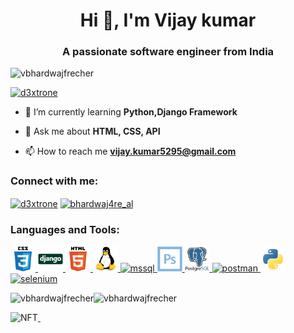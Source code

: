 <h1 align="center">Hi 👋, I'm Vijay kumar</h1>
<h3 align="center">A passionate software engineer from India</h3>

<p align="left"> <img src="https://komarev.com/ghpvc/?username=vbhardwajfrecher&label=Profile%20views&color=0e75b6&style=flat" alt="vbhardwajfrecher" /> </p>

<p align="left"> <a href="https://twitter.com/d3xtrone" target="blank"><img src="https://img.shields.io/twitter/follow/d3xtrone?logo=twitter&style=for-the-badge" alt="d3xtrone" /></a> </p>

- 🌱 I’m currently learning **Python,Django Framework**

- 💬 Ask me about **HTML, CSS, API**

- 📫 How to reach me **vijay.kumar5295@gmail.com**

<h3 align="left">Connect with me:</h3>
<p align="left">
<a href="https://twitter.com/d3xtrone" target="blank"><img align="center" src="https://raw.githubusercontent.com/rahuldkjain/github-profile-readme-generator/master/src/images/icons/Social/twitter.svg" alt="d3xtrone" height="30" width="40" /></a>
<a href="https://instagram.com/bhardwaj4re_al" target="blank"><img align="center" src="https://raw.githubusercontent.com/rahuldkjain/github-profile-readme-generator/master/src/images/icons/Social/instagram.svg" alt="bhardwaj4re_al" height="30" width="40" /></a>
</p>

<h3 align="left">Languages and Tools:</h3>
<p align="left"> <a href="https://www.w3schools.com/css/" target="_blank" rel="noreferrer"> <img src="https://raw.githubusercontent.com/devicons/devicon/master/icons/css3/css3-original-wordmark.svg" alt="css3" width="40" height="40"/> </a> <a href="https://www.djangoproject.com/" target="_blank" rel="noreferrer"> <img src="https://raw.githubusercontent.com/devicons/devicon/master/icons/django/django-original.svg" alt="django" width="40" height="40"/> </a> <a href="https://www.w3.org/html/" target="_blank" rel="noreferrer"> <img src="https://raw.githubusercontent.com/devicons/devicon/master/icons/html5/html5-original-wordmark.svg" alt="html5" width="40" height="40"/> </a> <a href="https://www.linux.org/" target="_blank" rel="noreferrer"> <img src="https://raw.githubusercontent.com/devicons/devicon/master/icons/linux/linux-original.svg" alt="linux" width="40" height="40"/> </a> <a href="https://www.microsoft.com/en-us/sql-server" target="_blank" rel="noreferrer"> <img src="https://www.svgrepo.com/show/303229/microsoft-sql-server-logo.svg" alt="mssql" width="40" height="40"/> </a> <a href="https://www.photoshop.com/en" target="_blank" rel="noreferrer"> <img src="https://raw.githubusercontent.com/devicons/devicon/master/icons/photoshop/photoshop-line.svg" alt="photoshop" width="40" height="40"/> </a> <a href="https://www.postgresql.org" target="_blank" rel="noreferrer"> <img src="https://raw.githubusercontent.com/devicons/devicon/master/icons/postgresql/postgresql-original-wordmark.svg" alt="postgresql" width="40" height="40"/> </a> <a href="https://postman.com" target="_blank" rel="noreferrer"> <img src="https://www.vectorlogo.zone/logos/getpostman/getpostman-icon.svg" alt="postman" width="40" height="40"/> </a> <a href="https://www.python.org" target="_blank" rel="noreferrer"> <img src="https://raw.githubusercontent.com/devicons/devicon/master/icons/python/python-original.svg" alt="python" width="40" height="40"/> </a> <a href="https://www.selenium.dev" target="_blank" rel="noreferrer"> <img src="https://raw.githubusercontent.com/detain/svg-logos/780f25886640cef088af994181646db2f6b1a3f8/svg/selenium-logo.svg" alt="selenium" width="40" height="40"/> </a> </p>

<p><img align="left" src="https://github-readme-stats.vercel.app/api/top-langs?username=vbhardwajfrecher&show_icons=true&locale=en&layout=compact" alt="vbhardwajfrecher" /></p>

<p>&nbsp;<img align="left" src="https://github-readme-stats.vercel.app/api?username=vbhardwajfrecher&show_icons=true&locale=en" alt="vbhardwajfrecher" /></p>

<a href>&nbsp;<img align="left" src="https://market.uhive.com/customer/profile/" alt="NFT" /></a>















